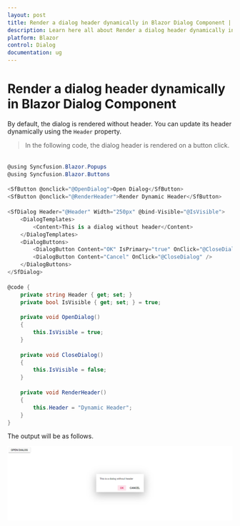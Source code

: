```yaml
---
layout: post
title: Render a dialog header dynamically in Blazor Dialog Component | Syncfusion
description: Learn here all about Render a dialog header dynamically in Syncfusion Blazor Dialog component and more.
platform: Blazor
control: Dialog
documentation: ug
---
```


# Render a dialog header dynamically in Blazor Dialog Component

By default, the dialog is rendered without header. You can update its header dynamically using the `Header` property.

> In the following code, the dialog header is rendered on a button click.

```csharp

@using Syncfusion.Blazor.Popups
@using Syncfusion.Blazor.Buttons

<SfButton @onclick="@OpenDialog">Open Dialog</SfButton>
<SfButton @onclick="@RenderHeader">Render Dynamic Header</SfButton>

<SfDialog Header="@Header" Width="250px" @bind-Visible="@IsVisible">
    <DialogTemplates>
        <Content>This is a dialog without header</Content>
    </DialogTemplates>
    <DialogButtons>
        <DialogButton Content="OK" IsPrimary="true" OnClick="@CloseDialog" />
        <DialogButton Content="Cancel" OnClick="@CloseDialog" />
    </DialogButtons>
</SfDialog>

@code {
    private string Header { get; set; }
    private bool IsVisible { get; set; } = true;

    private void OpenDialog()
    {
        this.IsVisible = true;
    }

    private void CloseDialog()
    {
        this.IsVisible = false;
    }

    private void RenderHeader()
    {
        this.Header = "Dynamic Header";
    }
}

```

The output will be as follows.

![dialog](../images/dialog-without-header.png)